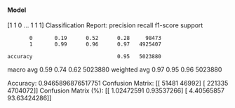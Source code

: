 #### Model
[1 1 0 ... 1 1 1]
Classification Report:
              precision    recall  f1-score   support

           0       0.19      0.52      0.28     98473
           1       0.99      0.96      0.97   4925407

    accuracy                           0.95   5023880
   macro avg       0.59      0.74      0.62   5023880
weighted avg       0.97      0.95      0.96   5023880

Accuracy: 0.9465896876517751
Confusion Matrix:
[[  51481   46992]
 [ 221335 4704072]]
Confusion Matrix (%):
[[ 1.02472591  0.93537266]
 [ 4.40565857 93.63424286]]
